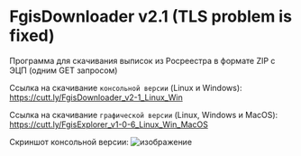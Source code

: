 # FgisDownloader v2.1 (TLS problem is fixed)
Программа для скачивания выписок из Росреестра в формате ZIP с ЭЦП (одним GET запросом)

Ссылка на скачивание `консольной версии` (Linux и Windows): 
https://cutt.ly/FgisDownloader_v2-1_Linux_Win

Ссылка на скачивание `графической версии` (Linux, Windows и MacOS):
https://cutt.ly/FgisExplorer_v1-0-6_Linux_Win_MacOS


Скриншот консольной версии:
![изображение](https://user-images.githubusercontent.com/85164889/120310167-c1824380-c2de-11eb-90b4-4bedfb285a74.png)

